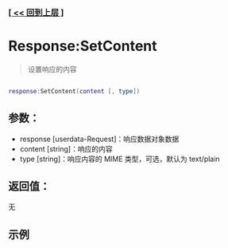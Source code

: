 ### [[ << 回到上层 ]](index.md)

# Response:SetContent

> 设置响应的内容

```lua

response:SetContent(content [, type])

```

## 参数：

+ response [userdata-Request]：响应数据对象数据
+ content [string]：响应的内容
+ type [string]：响应内容的 MIME 类型，可选，默认为 text/plain

## 返回值：

无

## 示例

```lua

```
